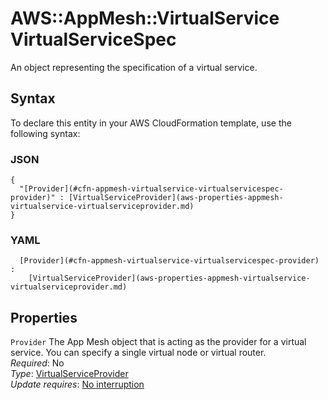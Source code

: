 # AWS::AppMesh::VirtualService VirtualServiceSpec<a name="aws-properties-appmesh-virtualservice-virtualservicespec"></a>

An object representing the specification of a virtual service\.

## Syntax<a name="aws-properties-appmesh-virtualservice-virtualservicespec-syntax"></a>

To declare this entity in your AWS CloudFormation template, use the following syntax:

### JSON<a name="aws-properties-appmesh-virtualservice-virtualservicespec-syntax.json"></a>

```
{
  "[Provider](#cfn-appmesh-virtualservice-virtualservicespec-provider)" : [VirtualServiceProvider](aws-properties-appmesh-virtualservice-virtualserviceprovider.md)
}
```

### YAML<a name="aws-properties-appmesh-virtualservice-virtualservicespec-syntax.yaml"></a>

```
﻿  [Provider](#cfn-appmesh-virtualservice-virtualservicespec-provider) : 
    [VirtualServiceProvider](aws-properties-appmesh-virtualservice-virtualserviceprovider.md)
```

## Properties<a name="aws-properties-appmesh-virtualservice-virtualservicespec-properties"></a>

`Provider`  <a name="cfn-appmesh-virtualservice-virtualservicespec-provider"></a>
The App Mesh object that is acting as the provider for a virtual service\. You can specify a single virtual node or virtual router\.  
*Required*: No  
*Type*: [VirtualServiceProvider](aws-properties-appmesh-virtualservice-virtualserviceprovider.md)  
*Update requires*: [No interruption](https://docs.aws.amazon.com/AWSCloudFormation/latest/UserGuide/using-cfn-updating-stacks-update-behaviors.html#update-no-interrupt)